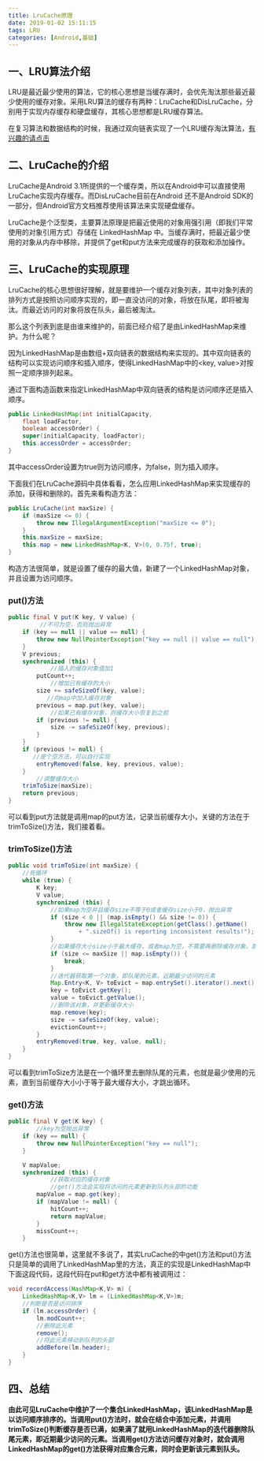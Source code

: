 ```yaml
---
title: LruCache原理
date: 2019-01-02 15:11:15
tags: LRU
categories: [Android,基础]
---
```


## 一、LRU算法介绍

LRU是最近最少使用的算法，它的核心思想是当缓存满时，会优先淘汰那些最近最少使用的缓存对象。采用LRU算法的缓存有两种：LruCache和DisLruCache，分别用于实现内存缓存和硬盘缓存，其核心思想都是LRU缓存算法。

在复习算法和数据结构的时候，我通过双向链表实现了一个LRU缓存淘汰算法，[有兴趣的请点击](https://github.com/Jesse505/algo/blob/master/day04/LRUCache.java)

## 二、LruCache的介绍

LruCache是Android 3.1所提供的一个缓存类，所以在Android中可以直接使用LruCache实现内存缓存。而DisLruCache目前在Android 还不是Android SDK的一部分，但Android官方文档推荐使用该算法来实现硬盘缓存。

LruCache是个泛型类，主要算法原理是把最近使用的对象用强引用（即我们平常使用的对象引用方式）存储在 LinkedHashMap 中。当缓存满时，把最近最少使用的对象从内存中移除，并提供了get和put方法来完成缓存的获取和添加操作。

## 三、LruCache的实现原理

LruCache的核心思想很好理解，就是要维护一个缓存对象列表，其中对象列表的排列方式是按照访问顺序实现的，即一直没访问的对象，将放在队尾，即将被淘汰。而最近访问的对象将放在队头，最后被淘汰。

那么这个列表到底是由谁来维护的，前面已经介绍了是由LinkedHashMap来维护。为什么呢？

<!--more-->

因为LinkedHashMap是由数组+双向链表的数据结构来实现的。其中双向链表的结构可以实现访问顺序和插入顺序，使得LinkedHashMap中的<key, value>对按照一定顺序排列起来。

通过下面构造函数来指定LinkedHashMap中双向链表的结构是访问顺序还是插入顺序。

```java
public LinkedHashMap(int initialCapacity,
	float loadFactor,
	boolean accessOrder) {
	super(initialCapacity, loadFactor);
	this.accessOrder = accessOrder;
}
```

其中accessOrder设置为true则为访问顺序，为false，则为插入顺序。

下面我们在LruCache源码中具体看看，怎么应用LinkedHashMap来实现缓存的添加，获得和删除的。首先来看构造方法：

```java
public LruCache(int maxSize) {
	if (maxSize <= 0) {
		throw new IllegalArgumentException("maxSize <= 0");
	}
	this.maxSize = maxSize;
	this.map = new LinkedHashMap<K, V>(0, 0.75f, true);
}
```

构造方法很简单，就是设置了缓存的最大值，新建了一个LinkedHashMap对象，并且设置为访问顺序。

### put()方法

```java
public final V put(K key, V value) {
         //不可为空，否则抛出异常
	if (key == null || value == null) {
		throw new NullPointerException("key == null || value == null");
	}
	V previous;
	synchronized (this) {
            //插入的缓存对象值加1
		putCount++;
            //增加已有缓存的大小
		size += safeSizeOf(key, value);
           //向map中加入缓存对象
		previous = map.put(key, value);
            //如果已有缓存对象，则缓存大小恢复到之前
		if (previous != null) {
			size -= safeSizeOf(key, previous);
		}
	}    
	if (previous != null) {
	   //是个空方法，可以自行实现
		entryRemoved(false, key, previous, value);
	}
        //调整缓存大小
	trimToSize(maxSize);
	return previous;
}
```

可以看到put方法就是调用map的put方法，记录当前缓存大小，关键的方法在于trimToSize()方法，我们接着看。

### trimToSize()方法

```java
public void trimToSize(int maxSize) {
    //死循环
	while (true) {
		K key;
		V value;
		synchronized (this) {
            //如果map为空并且缓存size不等于0或者缓存size小于0，抛出异常
			if (size < 0 || (map.isEmpty() && size != 0)) {
				throw new IllegalStateException(getClass().getName()
					+ ".sizeOf() is reporting inconsistent results!");
			}
            //如果缓存大小size小于最大缓存，或者map为空，不需要再删除缓存对象，跳出循环
			if (size <= maxSize || map.isEmpty()) {
				break;
			}
            //迭代器获取第一个对象，即队尾的元素，近期最少访问的元素
			Map.Entry<K, V> toEvict = map.entrySet().iterator().next();
			key = toEvict.getKey();
			value = toEvict.getValue();
            //删除该对象，并更新缓存大小
			map.remove(key);
			size -= safeSizeOf(key, value);
			evictionCount++;
		}
		entryRemoved(true, key, value, null);
	}
}
```

可以看到trimToSize方法是在一个循环里去删除队尾的元素，也就是最少使用的元素，直到当前缓存大小小于等于最大缓存大小，才跳出循环。

### get()方法

```java
public final V get(K key) {
        //key为空抛出异常
	if (key == null) {
		throw new NullPointerException("key == null");
	}

	V mapValue;
	synchronized (this) {
            //获取对应的缓存对象
            //get()方法会实现将访问的元素更新到队列头部的功能
		mapValue = map.get(key);
		if (mapValue != null) {
			hitCount++;
			return mapValue;
		}
		missCount++;
	}
```

get()方法也很简单，这里就不多说了，其实LruCache的中get()方法和put()方法只是简单的调用了LinkedHashMap里的方法，真正的实现是LinkedHashMap中下面这段代码，这段代码在put和get方法中都有被调用过： 

```java
void recordAccess(HashMap<K,V> m) {
	LinkedHashMap<K,V> lm = (LinkedHashMap<K,V>)m;
    //判断是否是访问排序
	if (lm.accessOrder) {
		lm.modCount++;
        //删除此元素
		remove();
        //将此元素移动到队列的头部
		addBefore(lm.header);
	}
}
```

## 四、总结

**由此可见LruCache中维护了一个集合LinkedHashMap，该LinkedHashMap是以访问顺序排序的。当调用put()方法时，就会在结合中添加元素，并调用trimToSize()判断缓存是否已满，如果满了就用LinkedHashMap的迭代器删除队尾元素，即近期最少访问的元素。当调用get()方法访问缓存对象时，就会调用LinkedHashMap的get()方法获得对应集合元素，同时会更新该元素到队头。**









